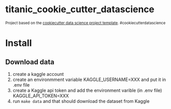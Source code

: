 # titanic_cookie_cutter_datascience

<p><small>Project based on the <a target="_blank" href="https://drivendata.github.io/cookiecutter-data-science/">cookiecutter data science project template</a>. #cookiecutterdatascience</small></p>

# Install

## Download data
1. create a kaggle account
2. create an environmment variable KAGGLE_USERNAME=XXX and put it in .env file
3. create a Kaggle api token and add the environment varible (in .env file)  KAGGLE_API_TOKEN=XXX
4. run `make data` and that should download the dataset from Kaggle
